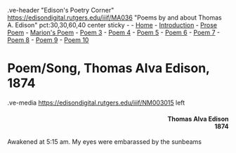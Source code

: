 .ve-header "Edison's Poetry Corner" https://edisondigital.rutgers.edu/iiif/MA036 "Poems by and about Thomas A. Edison" pct:30,30,60,40 center sticky - 
    - [Home](/)
    - [Introduction](/introduction)
    - [Prose Poem](/1)
    - [Marion's Poem](/2)
    - [Poem 3](/3)
    - [Poem 4](/4)
    - [Poem 5](/5)
    - [Poem 6](/6)
    - [Poem 7](/7)
    - [Poem 8](/8)
    - [Poem 9](/9)
    - [Poem 10](/10)
    
 # Poem/Song, Thomas Alva Edison, 1874

.ve-media https://edisondigital.rutgers.edu/iiif/NM003015 left

<div style="text-align: right"><h4>Thomas Alva Edison<br>1874</h4></div>

Awakened at 5:15 am. My eyes were embarassed by the sunbeams
